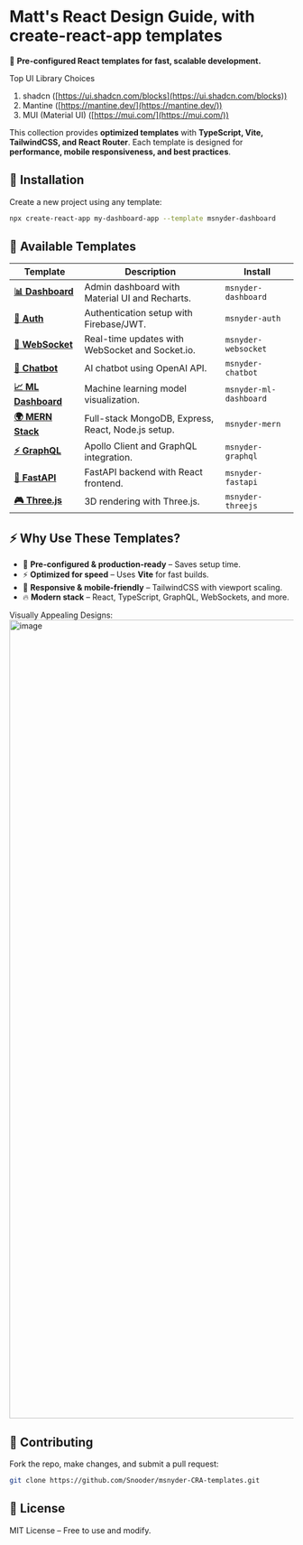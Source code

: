 # **Matt's React Design Guide, with create-react-app templates**  
🚀 **Pre-configured React templates for fast, scalable development.**  

Top UI Library Choices
1. shadcn ([https://ui.shadcn.com/blocks](https://ui.shadcn.com/blocks))
2. Mantine ([https://mantine.dev/](https://mantine.dev/))
3. MUI (Material UI) ([https://mui.com/](https://mui.com/))

This collection provides **optimized templates** with **TypeScript, Vite, TailwindCSS, and React Router**. Each template is designed for **performance, mobile responsiveness, and best practices**.

## **🔧 Installation**  
Create a new project using any template:  
```sh
npx create-react-app my-dashboard-app --template msnyder-dashboard
```

## **📌 Available Templates**  

| Template | Description | Install |
|----------|------------|---------|
| **[📊 Dashboard](https://github.com/Snooder/msnyder-CRA-templates/tree/main/msnyder-CRA-templates/packages/cra-template-msnyder-dashboard)** | Admin dashboard with Material UI and Recharts. | `msnyder-dashboard` |
| **[🔐 Auth](https://github.com/Snooder/msnyder-CRA-templates/tree/main/msnyder-CRA-templates/packages/cra-template-msnyder-auth)** | Authentication setup with Firebase/JWT. | `msnyder-auth` |
| **[📡 WebSocket](https://github.com/Snooder/msnyder-CRA-templates/tree/main/msnyder-CRA-templates/packages/cra-template-msnyder-websocket)** | Real-time updates with WebSocket and Socket.io. | `msnyder-websocket` |
| **[🤖 Chatbot](https://github.com/Snooder/msnyder-CRA-templates/tree/main/msnyder-CRA-templates/packages/cra-template-msnyder-chatbot)** | AI chatbot using OpenAI API. | `msnyder-chatbot` |
| **[📈 ML Dashboard](https://github.com/Snooder/msnyder-CRA-templates/tree/main/msnyder-CRA-templates/packages/cra-template-msnyder-ml-dashboard)** | Machine learning model visualization. | `msnyder-ml-dashboard` |
| **[🌍 MERN Stack](https://github.com/Snooder/msnyder-CRA-templates/tree/main/msnyder-CRA-templates/packages/cra-template-msnyder-mern)** | Full-stack MongoDB, Express, React, Node.js setup. | `msnyder-mern` |
| **[⚡ GraphQL](https://github.com/Snooder/msnyder-CRA-templates/tree/main/msnyder-CRA-templates/packages/cra-template-msnyder-graphql)** | Apollo Client and GraphQL integration. | `msnyder-graphql` |
| **[🚀 FastAPI](https://github.com/Snooder/msnyder-CRA-templates/tree/main/msnyder-CRA-templates/packages/cra-template-msnyder-fastapi)** | FastAPI backend with React frontend. | `msnyder-fastapi` |
| **[🎮 Three.js](https://github.com/Snooder/msnyder-CRA-templates/tree/main/msnyder-CRA-templates/packages/cra-template-msnyder-threejs)** | 3D rendering with Three.js. | `msnyder-threejs` |

## **⚡ Why Use These Templates?**  
- 🚀 **Pre-configured & production-ready** – Saves setup time.  
- ⚡ **Optimized for speed** – Uses **Vite** for fast builds.  
- 📱 **Responsive & mobile-friendly** – TailwindCSS with viewport scaling.  
- 🔥 **Modern stack** – React, TypeScript, GraphQL, WebSockets, and more.  

Visually Appealing Designs:
<img width="1415" alt="image" src="https://github.com/user-attachments/assets/6149cdbe-dcb5-4e49-be7a-32d9eef13b92" />


## **🤝 Contributing**  
Fork the repo, make changes, and submit a pull request:  
```sh
git clone https://github.com/Snooder/msnyder-CRA-templates.git
```

## **📜 License**  
MIT License – Free to use and modify.  
